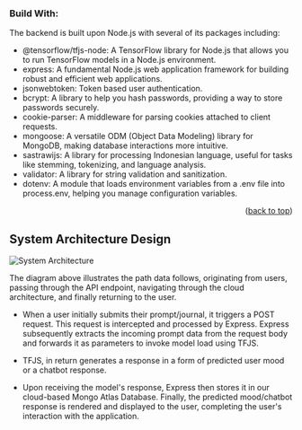 ### Build With:

The backend is built upon Node.js with several of its packages including:

- @tensorflow/tfjs-node: A TensorFlow library for Node.js that allows you to run TensorFlow models in a Node.js environment.
- express: A fundamental Node.js web application framework for building robust and efficient web applications.
- jsonwebtoken: Token based user authentication.
- bcrypt: A library to help you hash passwords, providing a way to store passwords securely.
- cookie-parser: A middleware for parsing cookies attached to client requests.
- mongoose: A versatile ODM (Object Data Modeling) library for MongoDB, making database interactions more intuitive.
- sastrawijs: A library for processing Indonesian language, useful for tasks like stemming, tokenizing, and language analysis.
- validator: A library for string validation and sanitization.
- dotenv: A module that loads environment variables from a .env file into process.env, helping you manage configuration variables.

<p align="right">(<a href="#readme-top">back to top</a>)</p>

<!-- GETTING STARTED -->

## System Architecture Design

![System Architecture](https://storage.googleapis.com/c241-ps017-moodmate_bucket/documentation/Screenshot%202024-06-19%20220937.png)

The diagram above illustrates the path data follows, originating from users, passing through the API endpoint, navigating through the cloud architecture, and finally returning to the user.

- When a user initially submits their prompt/journal, it triggers a POST request. This request is intercepted and processed by Express. Express subsequently extracts the incoming prompt data from the request body and forwards it as parameters to invoke model load using TFJS.

- TFJS, in return generates a response in a form of predicted user mood or a chatbot response.

- Upon receiving the model's response, Express then stores it in our cloud-based Mongo Atlas Database. Finally, the predicted mood/chatbot response is rendered and displayed to the user, completing the user's interaction with the application.
